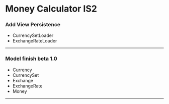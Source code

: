 Money Calculator IS2
===============
<h3>Add View Persistence</h3>
<ul>
  <li>CurrencySetLoader</li>
  <li>ExchangeRateLoader</li>
</ul>

<hr/>

<h3>Model finish beta 1.0</h3>
<ul>
  <li>Currency</li>
  <li>CurrencySet</li>
  <li>Exchange</li>
  <li>ExchangeRate</li>
  <li>Money</li>
</ul>
<hr/>
